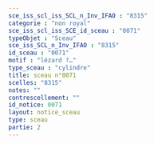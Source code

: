 ```yaml
---
sce_iss_scl_iss_SCL_n_Inv_IFAO : "8315"
categorie : "non royal"
sce_iss_scl_iss_SCE_id_sceau : "0071"
typeObjet : "Sceau"
sce_iss_SCL_n_Inv_IFAO : "8315"
id_sceau : "0071"
motif : "lézard ?…"
type_sceau : "cylindre"
title: sceau n°0071
scelles: "8315"
notes: ""
contrescellement: ""
id_notice: 0071
layout: notice_sceau
type: sceau
partie: 2
---
```

